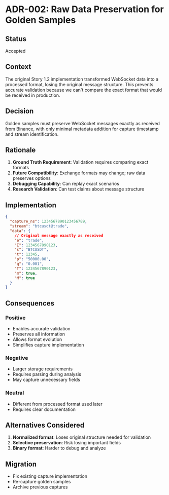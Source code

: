 # ADR-002: Raw Data Preservation for Golden Samples

## Status
Accepted

## Context
The original Story 1.2 implementation transformed WebSocket data into a processed format, losing the original message structure. This prevents accurate validation because we can't compare the exact format that would be received in production.

## Decision
Golden samples must preserve WebSocket messages exactly as received from Binance, with only minimal metadata addition for capture timestamp and stream identification.

## Rationale
1. **Ground Truth Requirement**: Validation requires comparing exact formats
2. **Future Compatibility**: Exchange formats may change; raw data preserves options
3. **Debugging Capability**: Can replay exact scenarios
4. **Research Validation**: Can test claims about message structure

## Implementation
```json
{
  "capture_ns": 1234567890123456789,
  "stream": "btcusdt@trade",
  "data": {
    // Original message exactly as received
    "e": "trade",
    "E": 1234567890123,
    "s": "BTCUSDT",
    "t": 12345,
    "p": "50000.00",
    "q": "0.001",
    "T": 1234567890123,
    "m": true,
    "M": true
  }
}
```

## Consequences

### Positive
- Enables accurate validation
- Preserves all information
- Allows format evolution
- Simplifies capture implementation

### Negative
- Larger storage requirements
- Requires parsing during analysis
- May capture unnecessary fields

### Neutral
- Different from processed format used later
- Requires clear documentation

## Alternatives Considered
1. **Normalized format**: Loses original structure needed for validation
2. **Selective preservation**: Risk losing important fields
3. **Binary format**: Harder to debug and analyze

## Migration
- Fix existing capture implementation
- Re-capture golden samples
- Archive previous captures